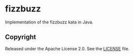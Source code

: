 # fizzbuzz

Implementation of the fizzbuzz kata in Java.

## Copyright

Released under the Apache License 2.0. See the [LICENSE](https://github.com/britter/fizzbuzz-java/blob/master/LICENSE) file.
